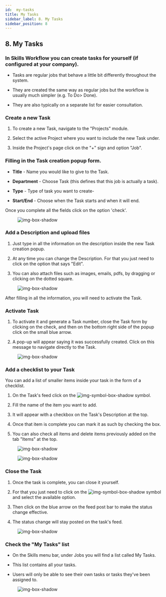 ```yaml
---
id:  my-tasks
title: My Tasks
sidebar_label: 8. My Tasks
sidebar_position: 8
---
```


## 8. My Tasks

### In Skills Workflow you can create tasks for yourself (if configured at your company).

- Tasks are regular jobs that behave a little bit differently throughout the system.

- They are created the same way as regular jobs but the workflow is usually much simpler (e.g. To Do> Done).

- They are also typically on a separate list for easier consultation.

### Create a new Task

1. To create a new Task, navigate to the "Projects" module.

2. Select the active Project where you want to include the new Task under.

3. Inside the Project's page click on the "+" sign and option "Job".

### Filling in the Task creation popup form. 

- **Title** - Name you would like to give to the Task.

- **Department** - Choose Task (this defines that this job is actually a task).

- **Type** - Type of task you want to create-

- **Start/End** - Choose when the Task starts and when it will end.

Once you complete all the fields click on the option 'check'.

<figure>

![img-box-shadow](/img/university/project-management/project-management-lesson8-1.png)
<figcaption></figcaption>
</figure>

### Add a Description and upload files

1. Just type in all the information on the description inside the new Task creation popup.

2. At any time you can change the Description. For that you just need to click on the option that says "Edit".

3. You can also attach files such as images, emails, pdfs, by dragging or clicking on the dotted square.

<figure>

![img-box-shadow](/img/university/project-management/project-management-lesson8-2.png)
<figcaption></figcaption>
</figure>

After filling in all the information, you will need to activate the Task.

### Activate Task

1. To activate it and generate a Task number, close the Task form by clicking on the check, and then on the bottom right side of the popup click on the small blue arrow.

2. A pop-up will appear saying it was successfully created. Click on this message to navigate directly to the Task.

<figure>

![img-box-shadow](/img/university/project-management/project-management-lesson8-3.png)
<figcaption></figcaption>
</figure>

### Add a checklist to your Task

You can add a list of smaller items inside your task in the form of a checklist.

1. On the Task's feed click on the ![img-symbol-box-shadow](/img/university/project-management/project-management-lesson8-symbol-1.PNG) symbol.

2. Fill the name of the item you want to add.

3. It will appear with a checkbox on the Task's Description at the top.

4. Once that item is complete you can mark it as such by checking the box.

5. You can also check all items and delete items previously added on the tab "Items" at the top.

<figure>

![img-box-shadow](/img/university/project-management/project-management-lesson8-4.png)
<figcaption></figcaption>
</figure>

<figure>

![img-box-shadow](/img/university/project-management/project-management-lesson8-5.png)
<figcaption></figcaption>
</figure>

### Close the Task

1. Once the task is complete, you can close it yourself.

2. For that you just need to click on the ![img-symbol-box-shadow](/img/university/project-management/project-management-lesson8-symbol-2.png) symbol and select the available option.

3. Then click on the blue arrow on the feed post bar to make the status change effective.

4. The status change will stay posted on the task's feed.

<figure>

![img-box-shadow](/img/university/project-management/project-management-lesson8-6.png)
<figcaption></figcaption>
</figure>

### Check the "My Tasks" list

- On the Skills menu bar, under Jobs you will find a list called My Tasks.

- This list contains all your tasks.

- Users will only be able to see their own tasks or tasks they've been assigned to.

<figure>

![img-box-shadow](/img/university/project-management/project-management-lesson8-7.png)
<figcaption></figcaption>
</figure>

